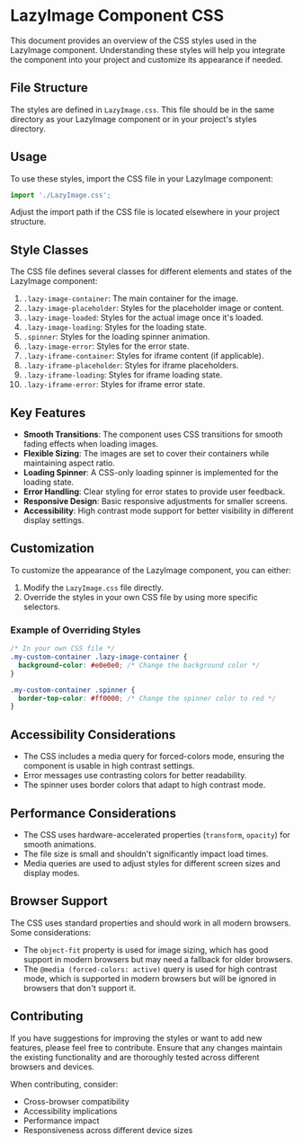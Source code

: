 # LazyImage Component CSS

This document provides an overview of the CSS styles used in the LazyImage component. Understanding these styles will help you integrate the component into your project and customize its appearance if needed.

## File Structure

The styles are defined in `LazyImage.css`. This file should be in the same directory as your LazyImage component or in your project's styles directory.

## Usage

To use these styles, import the CSS file in your LazyImage component:

```javascript
import './LazyImage.css';
```

Adjust the import path if the CSS file is located elsewhere in your project structure.

## Style Classes

The CSS file defines several classes for different elements and states of the LazyImage component:

1. `.lazy-image-container`: The main container for the image.
2. `.lazy-image-placeholder`: Styles for the placeholder image or content.
3. `.lazy-image-loaded`: Styles for the actual image once it's loaded.
4. `.lazy-image-loading`: Styles for the loading state.
5. `.spinner`: Styles for the loading spinner animation.
6. `.lazy-image-error`: Styles for the error state.
7. `.lazy-iframe-container`: Styles for iframe content (if applicable).
8. `.lazy-iframe-placeholder`: Styles for iframe placeholders.
9. `.lazy-iframe-loading`: Styles for iframe loading state.
10. `.lazy-iframe-error`: Styles for iframe error state.

## Key Features

- **Smooth Transitions**: The component uses CSS transitions for smooth fading effects when loading images.
- **Flexible Sizing**: The images are set to cover their containers while maintaining aspect ratio.
- **Loading Spinner**: A CSS-only loading spinner is implemented for the loading state.
- **Error Handling**: Clear styling for error states to provide user feedback.
- **Responsive Design**: Basic responsive adjustments for smaller screens.
- **Accessibility**: High contrast mode support for better visibility in different display settings.

## Customization

To customize the appearance of the LazyImage component, you can either:

1. Modify the `LazyImage.css` file directly.
2. Override the styles in your own CSS file by using more specific selectors.

### Example of Overriding Styles

```css
/* In your own CSS file */
.my-custom-container .lazy-image-container {
  background-color: #e0e0e0; /* Change the background color */
}

.my-custom-container .spinner {
  border-top-color: #ff0000; /* Change the spinner color to red */
}
```

## Accessibility Considerations

- The CSS includes a media query for forced-colors mode, ensuring the component is usable in high contrast settings.
- Error messages use contrasting colors for better readability.
- The spinner uses border colors that adapt to high contrast mode.

## Performance Considerations

- The CSS uses hardware-accelerated properties (`transform`, `opacity`) for smooth animations.
- The file size is small and shouldn't significantly impact load times.
- Media queries are used to adjust styles for different screen sizes and display modes.

## Browser Support

The CSS uses standard properties and should work in all modern browsers. Some considerations:

- The `object-fit` property is used for image sizing, which has good support in modern browsers but may need a fallback for older browsers.
- The `@media (forced-colors: active)` query is used for high contrast mode, which is supported in modern browsers but will be ignored in browsers that don't support it.

## Contributing

If you have suggestions for improving the styles or want to add new features, please feel free to contribute. Ensure that any changes maintain the existing functionality and are thoroughly tested across different browsers and devices.

When contributing, consider:
- Cross-browser compatibility
- Accessibility implications
- Performance impact
- Responsiveness across different device sizes
